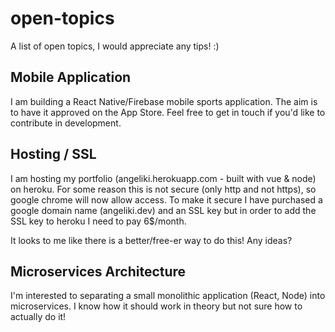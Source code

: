 # open-topics 
A list of open topics, I would appreciate any tips! :)

## Mobile Application
I am building a React Native/Firebase mobile sports application. 
The aim is to have it approved on the App Store. 
Feel free to get in touch if you'd like to contribute in development.

## Hosting / SSL
I am hosting my portfolio (angeliki.herokuapp.com - built with vue & node) on heroku. 
For some reason this is not secure (only http and not https), so google chrome will now allow access.
To make it secure I have purchased a google domain name (angeliki.dev) and an SSL key 
but in order to add the SSL key to heroku I need to pay 6$/month. 

It looks to me like there is a better/free-er way to do this! Any ideas?

## Microservices Architecture
I'm interested to separating a small monolithic application (React, Node) into microservices. 
I know how it should work in theory but not sure how to actually do it!
